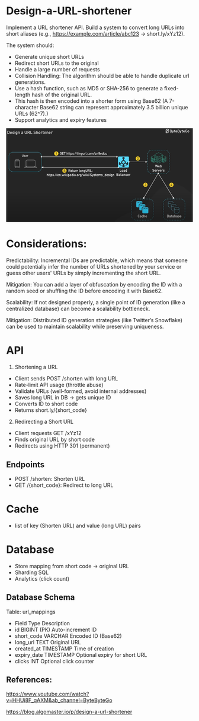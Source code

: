 # Design-a-URL-shortener

Implement a URL shortener API. Build a system to convert long URLs into short aliases (e.g., https://example.com/article/abc123 → short.ly/xYz12). 

The system should:

- Generate unique short URLs
- Redirect short URLs to the original
- Handle a large number of requests
- Collision Handling: The algorithm should be able to handle duplicate url generations.
- Use a hash function, such as MD5 or SHA-256 to generate a fixed-length hash of the original URL.
- This hash is then encoded into a shorter form using Base62 (A 7-character Base62 string can represent approximately 3.5 billion unique URLs (62^7).)
- Support analytics and expiry features

![alt text](imgs/overview.png)


# Considerations:

Predictability: Incremental IDs are predictable, which means that someone could potentially infer the number of URLs shortened by your service or guess other users' URLs by simply incrementing the short URL.

Mitigation: You can add a layer of obfuscation by encoding the ID with a random seed or shuffling the ID before encoding it with Base62.

Scalability: If not designed properly, a single point of ID generation (like a centralized database) can become a scalability bottleneck.

Mitigation: Distributed ID generation strategies (like Twitter’s Snowflake) can be used to maintain scalability while preserving uniqueness.

# API 

1. Shortening a URL

- Client sends POST /shorten with long URL
- Rate-limit API usage (throttle abuse)
- Validate URLs (well-formed, avoid internal addresses)
- Saves long URL in DB → gets unique ID
- Converts ID to short code
- Returns short.ly/{short_code}

2. Redirecting a Short URL

- Client requests GET /xYz12
- Finds original URL by short code
- Redirects using HTTP 301 (permanent)

## Endpoints

- POST /shorten: Shorten URL
- GET /{short_code}: Redirect to long URL

# Cache

- list of key (Shorten URL) and value (long URL) pairs

# Database

- Store mapping from short code → original URL
- Sharding SQL
- Analytics (click count)

## Database Schema

Table: url_mappings
- Field	Type	Description
- id	BIGINT (PK)	Auto-increment ID
- short_code	VARCHAR	Encoded ID (Base62)
- long_url	TEXT	Original URL
- created_at	TIMESTAMP	Time of creation
- expiry_date	TIMESTAMP	Optional expiry for short URL
- clicks	INT	Optional click counter

## References:

https://www.youtube.com/watch?v=HHUi8F_qAXM&ab_channel=ByteByteGo

https://blog.algomaster.io/p/design-a-url-shortener